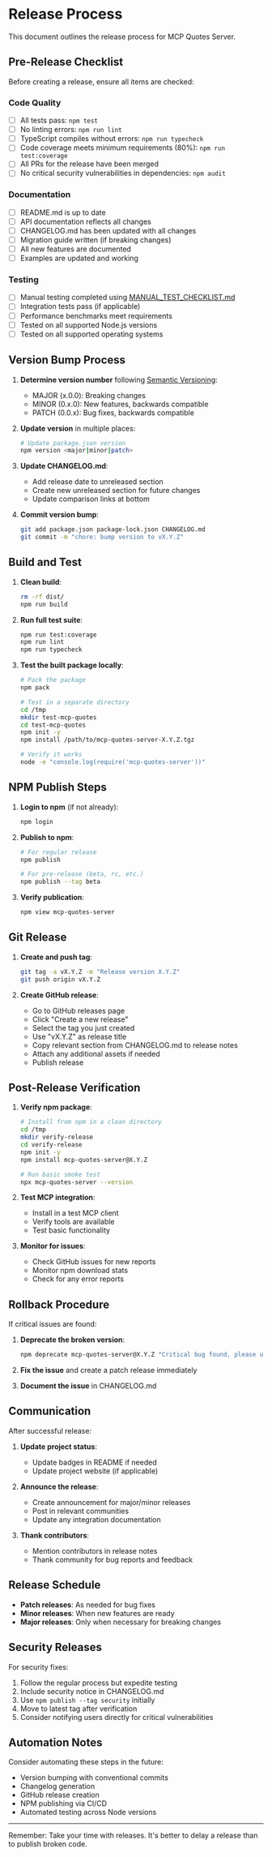# Release Process

This document outlines the release process for MCP Quotes Server.

## Pre-Release Checklist

Before creating a release, ensure all items are checked:

### Code Quality
- [ ] All tests pass: `npm test`
- [ ] No linting errors: `npm run lint`
- [ ] TypeScript compiles without errors: `npm run typecheck`
- [ ] Code coverage meets minimum requirements (80%): `npm run test:coverage`
- [ ] All PRs for the release have been merged
- [ ] No critical security vulnerabilities in dependencies: `npm audit`

### Documentation
- [ ] README.md is up to date
- [ ] API documentation reflects all changes
- [ ] CHANGELOG.md has been updated with all changes
- [ ] Migration guide written (if breaking changes)
- [ ] All new features are documented
- [ ] Examples are updated and working

### Testing
- [ ] Manual testing completed using [MANUAL_TEST_CHECKLIST.md](./MANUAL_TEST_CHECKLIST.md)
- [ ] Integration tests pass (if applicable)
- [ ] Performance benchmarks meet requirements
- [ ] Tested on all supported Node.js versions
- [ ] Tested on all supported operating systems

## Version Bump Process

1. **Determine version number** following [Semantic Versioning](https://semver.org/):
   - MAJOR (x.0.0): Breaking changes
   - MINOR (0.x.0): New features, backwards compatible
   - PATCH (0.0.x): Bug fixes, backwards compatible

2. **Update version** in multiple places:
   ```bash
   # Update package.json version
   npm version <major|minor|patch>
   ```

3. **Update CHANGELOG.md**:
   - Add release date to unreleased section
   - Create new unreleased section for future changes
   - Update comparison links at bottom

4. **Commit version bump**:
   ```bash
   git add package.json package-lock.json CHANGELOG.md
   git commit -m "chore: bump version to vX.Y.Z"
   ```

## Build and Test

1. **Clean build**:
   ```bash
   rm -rf dist/
   npm run build
   ```

2. **Run full test suite**:
   ```bash
   npm run test:coverage
   npm run lint
   npm run typecheck
   ```

3. **Test the built package locally**:
   ```bash
   # Pack the package
   npm pack
   
   # Test in a separate directory
   cd /tmp
   mkdir test-mcp-quotes
   cd test-mcp-quotes
   npm init -y
   npm install /path/to/mcp-quotes-server-X.Y.Z.tgz
   
   # Verify it works
   node -e "console.log(require('mcp-quotes-server'))"
   ```

## NPM Publish Steps

1. **Login to npm** (if not already):
   ```bash
   npm login
   ```

2. **Publish to npm**:
   ```bash
   # For regular release
   npm publish
   
   # For pre-release (beta, rc, etc.)
   npm publish --tag beta
   ```

3. **Verify publication**:
   ```bash
   npm view mcp-quotes-server
   ```

## Git Release

1. **Create and push tag**:
   ```bash
   git tag -a vX.Y.Z -m "Release version X.Y.Z"
   git push origin vX.Y.Z
   ```

2. **Create GitHub release**:
   - Go to GitHub releases page
   - Click "Create a new release"
   - Select the tag you just created
   - Use "vX.Y.Z" as release title
   - Copy relevant section from CHANGELOG.md to release notes
   - Attach any additional assets if needed
   - Publish release

## Post-Release Verification

1. **Verify npm package**:
   ```bash
   # Install from npm in a clean directory
   cd /tmp
   mkdir verify-release
   cd verify-release
   npm init -y
   npm install mcp-quotes-server@X.Y.Z
   
   # Run basic smoke test
   npx mcp-quotes-server --version
   ```

2. **Test MCP integration**:
   - Install in a test MCP client
   - Verify tools are available
   - Test basic functionality

3. **Monitor for issues**:
   - Check GitHub issues for new reports
   - Monitor npm download stats
   - Check for any error reports

## Rollback Procedure

If critical issues are found:

1. **Deprecate the broken version**:
   ```bash
   npm deprecate mcp-quotes-server@X.Y.Z "Critical bug found, please use version X.Y.Z-1"
   ```

2. **Fix the issue** and create a patch release immediately

3. **Document the issue** in CHANGELOG.md

## Communication

After successful release:

1. **Update project status**:
   - Update badges in README if needed
   - Update project website (if applicable)

2. **Announce the release**:
   - Create announcement for major/minor releases
   - Post in relevant communities
   - Update any integration documentation

3. **Thank contributors**:
   - Mention contributors in release notes
   - Thank community for bug reports and feedback

## Release Schedule

- **Patch releases**: As needed for bug fixes
- **Minor releases**: When new features are ready
- **Major releases**: Only when necessary for breaking changes

## Security Releases

For security fixes:

1. Follow the regular process but expedite testing
2. Include security notice in CHANGELOG.md
3. Use `npm publish --tag security` initially
4. Move to latest tag after verification
5. Consider notifying users directly for critical vulnerabilities

## Automation Notes

Consider automating these steps in the future:
- Version bumping with conventional commits
- Changelog generation
- GitHub release creation
- NPM publishing via CI/CD
- Automated testing across Node versions

---

Remember: Take your time with releases. It's better to delay a release than to publish broken code.